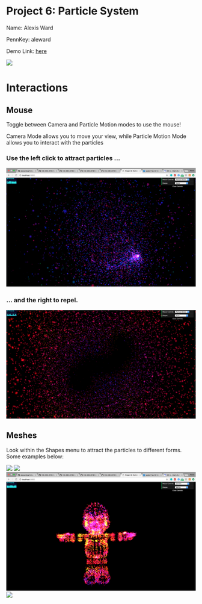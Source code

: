 
# Project 6: Particle System

Name: Alexis Ward

PennKey: aleward

Demo Link: [here](https://aleward.github.io/particle-system-aleward/)

![](pic1.png)

# Interactions

## Mouse

Toggle between Camera and Particle Motion modes to use the mouse!

Camera Mode allows you to move your view, while Particle Motion Mode allows you to interact with the particles

### Use the left click to attract particles ...

![](pic2.png)

### ... and the right to repel.

![](pic3.png)

## Meshes

Look within the Shapes menu to attract the particles to different forms. Some examples below:

![](pic4.png)
![](pic5.png)
![](pic6.png)
![](pic7.png)
